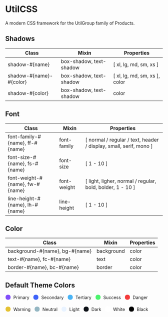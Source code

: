 # UtilCSS

A modern CSS framework for the UtilGroup family of Products.

## Shadows

| Class | Mixin | Properties |
|-------|-------|------------|
| shadow-#{name} | box-shadow, text-shadow | [ xl, lg, md, sm, xs ] |
| shadow-#{name}-#{color} | box-shadow, text-shadow | [ xl, lg, md, sm, xs ], color |
| shadow-#{color} | box-shadow, text-shadow | color |

## Font
| Class | Mixin | Properties |
|-------|-------|------------|
| font-family-#{name}, ff-#{name} | font-family | [ normal / regular / text, header / display, small, serif, mono ] |
| font-size-#{name}, fs-#{name} | font-size | [ 1 - 10 ] |
| font-weight-#{name}, fw-#{name} | font-weight | [ light, ligher, normal / regular, bold, bolder, 1 - 10 ] |
| line-height-#{name}, lh-#{name} | line-height | [ 1 - 10 ] |

## Color

| Class | Mixin | Properties |
|-------|-------|------------|
| background-#{name}, bg-#{name} | background | color |
| text-#{name}, fc-#{name} | text | color |
| border-#{name}, bc-#{name} | border | color |

## Default Theme Colors
<div style="display:flex;gap:12px;flex-wrap:wrap;">
    <div style="display:flex;align-items:center;margin-bottom:8px;">
        <div style="width:16px;height:16px;border-radius:8px;background:#814EFA;border:1px solid white;"></div>
        <p style="margin:0;padding-left:8px;">Primary</p>
    </div>
    <div style="display:flex;align-items:center;margin-bottom:8px;">
        <div style="width:16px;height:16px;border-radius:8px;background:#3D62F9;border:1px solid white;"></div>
        <p style="margin:0;padding-left:8px;">Secondary</p>
    </div>
    <div style="display:flex;align-items:center;margin-bottom:8px;">
        <div style="width:16px;height:16px;border-radius:8px;background:#49B3F5;border:1px solid white;"></div>
        <p style="margin:0;padding-left:8px;">Tertiary</p>
    </div>
    <div style="display:flex;align-items:center;margin-bottom:8px;">
        <div style="width:16px;height:16px;border-radius:8px;background:#4CF46E;border:1px solid white;"></div>
        <p style="margin:0;padding-left:8px;">Success</p>
    </div>
    <div style="display:flex;align-items:center;margin-bottom:8px;">
        <div style="width:16px;height:16px;border-radius:8px;background:#F43B3B;border:1px solid white;"></div>
        <p style="margin:0;padding-left:8px;">Danger</p>
    </div>
    <div style="display:flex;align-items:center;margin-bottom:8px;">
        <div style="width:16px;height:16px;border-radius:8px;background:#E4C132;border:1px solid white;"></div>
        <p style="margin:0;padding-left:8px;">Warning</p>
    </div>
    <div style="display:flex;align-items:center;margin-bottom:8px;">
        <div style="width:16px;height:16px;border-radius:8px;background:#94B6C2;border:1px solid white;"></div>
        <p style="margin:0;padding-left:8px;">Neutral</p>
    </div>
    <div style="display:flex;align-items:center;margin-bottom:8px;">
        <div style="width:16px;height:16px;border-radius:8px;background:#E9F3FF;border:1px solid white;"></div>
        <p style="margin:0;padding-left:8px;">Light</p>
    </div>
    <div style="display:flex;align-items:center;margin-bottom:8px;">
        <div style="width:16px;height:16px;border-radius:8px;background:#0D1117;border:1px solid white;"></div>
        <p style="margin:0;padding-left:8px;">Dark</p>
    </div>
    <div style="display:flex;align-items:center;margin-bottom:8px;">
        <div style="width:16px;height:16px;border-radius:8px;background:#FFFFFF;border:1px solid white;"></div>
        <p style="margin:0;padding-left:8px;">White</p>
    </div>
    <div style="display:flex;align-items:center;margin-bottom:8px;">
        <div style="width:16px;height:16px;border-radius:8px;background:#000000;border:1px solid white;"></div>
        <p style="margin:0;padding-left:8px;">Black</p>
    </div>
</div>